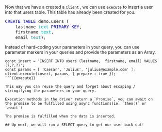Now that we have a created a `Client` , we can use `execute` to insert a user into that users table. This table has already been created for you.

<pre style="margin: 0; line-height: 125%"><span style="color: #0000aa">CREATE</span> <span style="color: #0000aa">TABLE</span> demo.users (
    lastname <span style="color: #00aaaa">text</span> <span style="color: #0000aa">PRIMARY</span> <span style="color: #0000aa">KEY</span>,
    firstname <span style="color: #00aaaa">text</span>,
    email <span style="color: #00aaaa">text</span>);
</pre>

Instead of hard-coding your parameters in your query, you can use parameter markers in your queries and provide the parameters as an Array.

```
const insert = 'INSERT INTO users (lastname,  firstname, email) VALUES (?,?,?)';
const params = [ 'Caesar', 'Julius', 'julius@example.com' ];
client.execute(insert, params, { prepare : true });
```{{execute}}

This way you can reuse the query and forget about escaping / stringifying the parameters in your query.

Execution methods in the driver return a `Promise`, you can await on the promise to be fulfilled using async functions(ie. `then()` or `await`)

The promise is fulfilled when the data is inserted.

## Up next, we will run a SELECT query to get our user back out!
